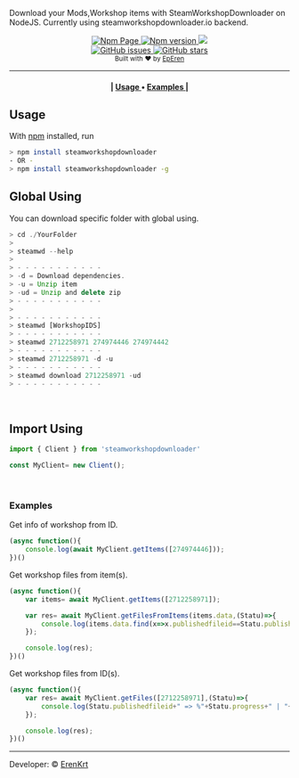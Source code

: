 Download your Mods,Workshop items with SteamWorkshopDownloader on NodeJS.
Currently using steamworkshopdownloader.io backend. 
<div align="center">
    <a href="https://www.npmjs.com/package/steamworkshopdownloader">
        <img alt="Npm Page" src="https://img.shields.io/badge/steamworkshopdownloader-red?style=for-the-badge&logo=npm">
        <img alt="Npm version" src="https://img.shields.io/npm/v/steamworkshopdownloader?style=for-the-badge">
    </a>
    <img src="https://img.shields.io/npm/l/steamworkshopdownloader?style=for-the-badge">
    <br>
    <a href="https://github.com/ErenKrt/Node-SteamWorkshopDownloader/issues">
        <img alt="GitHub issues" src="https://img.shields.io/github/issues/ErenKrt/Node-SteamWorkshopDownloader?style=for-the-badge">
    </a>
    <a href="https://github.com/ErenKrt/Node-SteamWorkshopDownloader/stargazers">
        <img alt="GitHub stars" src="https://img.shields.io/github/stars/ErenKrt/Node-SteamWorkshopDownloader?style=for-the-badge">
    </a>
</div>
<div align="center">
  <sub>Built with ❤︎ by
  <a href="https://instagram.com/ep.eren/">EpEren</a>
</div>
<hr>
<div align="center">
  <h4>
  |
    <a href="#usage">
      Usage
    </a>
    •
     <a href="#examples">
      Examples
    </a>
    |
  </h4>
</div>

## Usage
With [npm](https://npmjs.org/) installed, run
<br>
```sh
> npm install steamworkshopdownloader
- OR - 
> npm install steamworkshopdownloader -g
```
## Global Using
You can download specific folder with global using.
```js
> cd ./YourFolder
>
> steamwd --help
>
> - - - - - - - - - - -
> -d = Download dependencies.
> -u = Unzip item
> -ud = Unzip and delete zip
> - - - - - - - - - - -
>
> - - - - - - - - - - -
> steamwd [WorkshopIDS]
> - - - - - - - - - - -
> steamwd 2712258971 274974446 274974442
> - - - - - - - - - - -
> steamwd 2712258971 -d -u
> - - - - - - - - - - -
> steamwd download 2712258971 -ud
> - - - - - - - - - - -
```
<br>

## Import Using
```js
import { Client } from 'steamworkshopdownloader'

const MyClient= new Client();
```
<br>

### Examples
Get info of workshop from ID.
```js
(async function(){
    console.log(await MyClient.getItems([274974446]));
})()
```

Get workshop files from item(s).
```js
(async function(){
    var items= await MyClient.getItems([2712258971]);

    var res= await MyClient.getFilesFromItems(items.data,(Statu)=>{
        console.log(items.data.find(x=>x.publishedfileid==Statu.publishedfileid).title_disk_safe+" => %"+Statu.progress+" | "+Statu.status);
    });

    console.log(res);
})()
```

Get workshop files from ID(s).
```js
(async function(){
    var res= await MyClient.getFiles([2712258971],(Statu)=>{
        console.log(Statu.publishedfileid+" => %"+Statu.progress+" | "+Statu.status);
    });

    console.log(res);
})()
```
<hr>

Developer: &copy; [ErenKrt](https://www.instagram.com/ep.eren/)